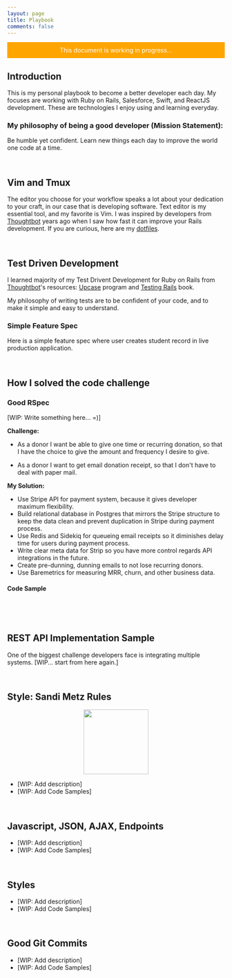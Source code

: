 ```yaml
---
layout: page
title: Playbook
comments: false
---
```


<div style="padding: 10px 20px; background-color: orange; color: white;
text-align: center">This document is working in progress...</div>

<h2>Introduction</h2>

This is my personal playbook to become a better developer each day.  My focuses are working with Ruby on Rails, Salesforce, Swift, and ReactJS development.  These are technologies I enjoy using and learning everyday.

### My philosophy of being a good developer (Mission Statement):
Be humble yet confident. Learn new things each day to improve the world one code
at a time.

<h2 id="vim-and-tmux" style="padding-top: 30px;">Vim and Tmux</h2>

The editor you choose for your workflow speaks a lot about your dedication to
your craft, in our case that is developing software.  Text editor is my
essential tool, and my favorite is Vim.  I was inspired by developers from
<a href="https://thoughtbot.com/" target="_blank">Thoughtbot</a> years ago when I saw how fast it can improve your Rails development.
If you are curious, here are my <a href="https://github.com/antwonlee/dotfiles" target="_blank">dotfiles</a>.


<h2 id="test-driven-development" style="padding-top: 30px;">Test Driven Development</h2>

I learned majority of my Test Drivent Development for Ruby on Rails from <a href="https://thoughtbot.com" target="_blank">Thoughtbot</a>'s resources: <a href="https://upcase.com" target="_blank">Upcase</a> program and <a href="https://gumroad.com/l/testing-rails?utm_source=giant-robots&utm_medium=blog&utm_campaign=announcement" target="_blank">Testing Rails</a> book.

My philosophy of writing tests are to be confident of your code, and to make it simple and easy to understand.


### Simple Feature Spec

Here is a simple feature spec where user creates student record in live
production application.

<script src="https://gist.github.com/antwonlee/48bbd182b617984bcf6a0e38e56312de.js"></script>

<h2 id="how-i-solved-the-code-challenge" style="padding-top: 30px;">How I solved the code challenge</h2>

### Good RSpec

[WIP: Write something here...  =)]

<script src="https://gist.github.com/antwonlee/ba28c43be278e28ff31cd26c787d169c.js"></script>

**Challenge:** 

+ As a donor I want be able to give one time or recurring donation, so that I
  have the choice to give the amount and frequency I desire to give.

+ As a donor I want to get email donation receipt, so that I don't have to deal
  with paper mail.

**My Solution:** 

+ Use Stripe API for payment system, because it gives developer maximum flexibility.
+ Build relational database in Postgres that mirrors the Stripe structure to
  keep the data clean and prevent duplication in Stripe during payment process.
+ Use Redis and Sidekiq for queueing email receipts so it diminishes delay time
  for users during payment process.
+ Write clear meta data for Strip so you have more control regards API integrations in the future.
+ Create pre-dunning, dunning emails to not lose recurring donors.
+ Use Baremetrics for measuring MRR, churn, and other business data.

<h4 style="padding-bottom: 35px;">Code Sample</h4>

<script src="https://gist.github.com/antwonlee/db50b861b47919c2d18478cdb4d599db.js"></script>

<h2 id="rest-api-implementation-sample" style="padding-top: 30px;">REST API Implementation Sample</h2>

One of the biggest challenge developers face is integrating multiple systems. [WIP... start from here again.]

<script src="https://gist.github.com/antwonlee/7a66a0ddc415bf25a7517bd3aacbf9db.js"></script>

<h2 id="javascript-json-ajax-endpoints" style="padding-top: 30px;">Style: Sandi Metz Rules</h2>

<div style="width: auto; margin: 0 auto; text-align:center;">
  <img src="https://hectorperezarenas.files.wordpress.com/2015/10/poodr.jpg" style="width: 150px;">
</div>

+ [WIP: Add description]
+ [WIP: Add Code Samples]

<h2 id="javascript-json-ajax-endpoints" style="padding-top: 30px;">Javascript,
JSON, AJAX, Endpoints</h2>

+ [WIP: Add description]
+ [WIP: Add Code Samples]

<h2 id="design" style="padding-top: 30px;">Styles</h2>

+ [WIP: Add description]
+ [WIP: Add Code Samples]

<h2 id="good-git-commits" style="padding-top: 30px;">Good Git Commits</h2>

+ [WIP: Add description]
+ [WIP: Add Code Samples]
